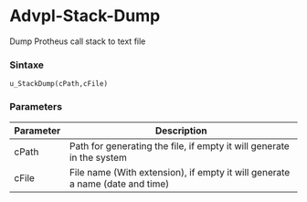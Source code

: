# Advpl-Stack-Dump
Dump Protheus call stack to text file


### Sintaxe
```xBase
u_StackDump(cPath,cFile)
```


### Parameters
| Parameter | Description |
| --- | --- |
| cPath | Path for generating the file, if empty it will generate in the system |
| cFile | File name (With extension), if empty it will generate a name (date and time) |
